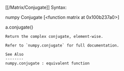 [[/Matrix/Conjugate]]
Syntax:

  numpy Conjugate [<function matrix at 0x100b237a0>]

a.conjugate()

    Return the complex conjugate, element-wise.

    Refer to `numpy.conjugate` for full documentation.

    See Also
    --------
    numpy.conjugate : equivalent function